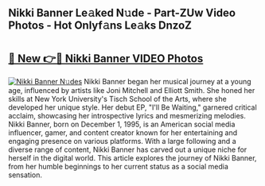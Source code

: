 ## Nikki Banner Le𝚊ked N𝚞de - Part-ZUw Video Photos - Hot Onlyf𝚊ns Le𝚊ks DnzoZ

# <h2><a href="http://ab99944.deff.icu/?id=Nikki+Banner">🔗 New 👉🔴 Nikki Banner VIDEO Photos</a></h2>

[![Nikki Banner N𝚞des](https://i.imgur.com/rIISA9y.gif)](http://ab99944.deff.icu/?id=Nikki+Banner)
Nikki Banner began her musical journey at a young age, influenced by artists like Joni Mitchell and Elliott Smith. She honed her skills at New York University's Tisch School of the Arts, where she developed her unique style. Her debut EP, "I'll Be Waiting," garnered critical acclaim, showcasing her introspective lyrics and mesmerizing melodies. Nikki Banner, born on December 1, 1995, is an American social media influencer, gamer, and content creator known for her entertaining and engaging presence on various platforms. With a large following and a diverse range of content, Nikki Banner has carved out a unique niche for herself in the digital world. This article explores the journey of Nikki Banner, from her humble beginnings to her current status as a social media sensation.

